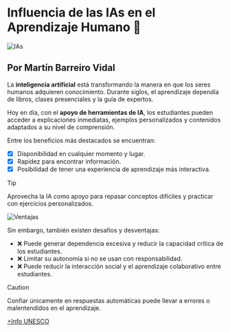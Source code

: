 # **Influencia de las IAs en el Aprendizaje Humano** :robot:



![IAs](https://megaprofe.es/wp-content/uploads/2024/06/DALL%C2%B7E-2024-06-03-19.03.29-A-wide-image-illustrating-the-impact-of-AI-on-learning-teaching-and-education.-The-scene-should-be-a-modern-classroom-setting-with-students-of-vario.webp)

## Por Martín Barreiro Vidal

La **inteligencia artificial** está transformando la manera en que los seres humanos adquieren conocimiento.
Durante siglos, el aprendizaje dependía de libros, clases presenciales y la guía de expertos.

Hoy en día, con el **apoyo de herramientas de IA**, los estudiantes pueden acceder a explicaciones inmediatas, ejemplos personalizados y contenidos adaptados a su nivel de comprensión.

Entre los beneficios más destacados se encuentran:
- [x] Disponibilidad en cualquier momento y lugar. 
- [x] Rapidez para encontrar información.
- [x] Posibilidad de tener una experiencia de aprendizaje más interactiva.

> [!TIP]
> Aprovecha la IA como apoyo para repasar conceptos difíciles y practicar con ejercicios personalizados.

![Ventajas](https://kajabi-storefronts-production.kajabi-cdn.com/kajabi-storefronts-production/file-uploads/blogs/2147503248/images/a48fda7-5b64-7ae5-0116-75c4301fd3a_infografia-inteligencia-artificial-en-la-educacion-mundana.jpg)

Sin embargo, también existen desafíos y desventajas:
- :x: Puede generar dependencia excesiva y reducir la capacidad crítica de los estudiantes.  
- :x: Limitar su autonomía si no se usan con responsabilidad.
- :x: Puede reducir la interacción social y el aprendizaje colaborativo entre estudiantes.

> [!CAUTION]
> Confiar únicamente en respuestas automáticas puede llevar a errores o malentendidos en el aprendizaje.





























[+Info UNESCO](https://www.unesco.org/es/digital-education/artificial-intelligence)
